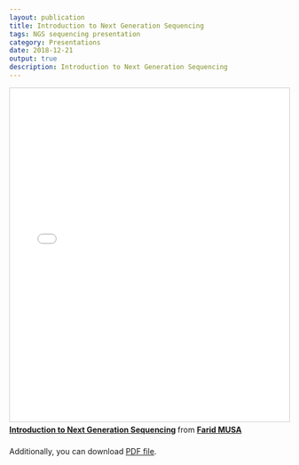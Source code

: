 ```yaml
---
layout: publication
title: Introduction to Next Generation Sequencing
tags: NGS sequencing presentation
category: Presentations
date: 2018-12-21
output: true
description: Introduction to Next Generation Sequencing
---
```



<iframe src="//www.slideshare.net/slideshow/embed_code/key/f8wKQNt5sD8540" width="100%" height="600" frameborder="0" marginwidth="0" marginheight="0" scrolling="no" style="border:1px solid #CCC; border-width:1px; margin-bottom:5px; max-width: 100%;" allowfullscreen> </iframe> <div style="margin-bottom:5px"> <strong> <a href="//www.slideshare.net/faridmusa1/introduction-to-next-generation-sequencing" title="Introduction to Next Generation Sequencing" target="_blank">Introduction to Next Generation Sequencing</a> </strong> from <strong><a href="https://www.slideshare.net/faridmusa1" target="_blank">Farid MUSA</a></strong> </div>
<br>
Additionally, you can download <a href="{{ site.url }}/public/pdfs/ngs_presentation.pdf"> PDF file</a>.
